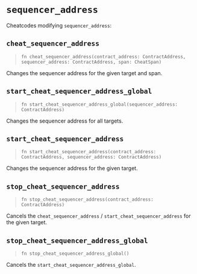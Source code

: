 # `sequencer_address`

Cheatcodes modifying `sequencer_address`:

## `cheat_sequencer_address`
> `fn cheat_sequencer_address(contract_address: ContractAddress, sequencer_address: ContractAddress, span: CheatSpan)`

Changes the sequencer address for the given target and span.

## `start_cheat_sequencer_address_global`
> `fn start_cheat_sequencer_address_global(sequencer_address: ContractAddress)`

Changes the sequencer address for all targets.

## `start_cheat_sequencer_address`
> `fn start_cheat_sequencer_address(contract_address: ContractAddress, sequencer_address: ContractAddress)`

Changes the sequencer address for the given target.

## `stop_cheat_sequencer_address`
> `fn stop_cheat_sequencer_address(contract_address: ContractAddress)`

Cancels the `cheat_sequencer_address` / `start_cheat_sequencer_address` for the given target.

## `stop_cheat_sequencer_address_global`
> `fn stop_cheat_sequencer_address_global()`

Cancels the `start_cheat_sequencer_address_global`.
